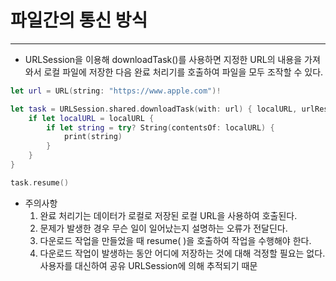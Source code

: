 # 파일간의 통신 방식

---

- URLSession을 이용해 downloadTask()를 사용하면 지정한 URL의 내용을 가져와서 로컬 파일에 저장한 다음 완료 처리기를 호출하여 파일을 모두 조작할 수 있다.

```swift
let url = URL(string: "https://www.apple.com")!

let task = URLSession.shared.downloadTask(with: url) { localURL, urlResponse, error in
    if let localURL = localURL {
        if let string = try? String(contentsOf: localURL) {
            print(string)
        }
    }
}

task.resume()
```

- 주의사항
    1. 완료 처리기는 데이터가 로컬로 저장된 로컬 URL을 사용하여 호출된다.
    2. 문제가 발생한 경우 무슨 일이 일어났는지 설명하는 오류가 전달딘다.
    3. 다운로드 작업을 만들었을 때 resume( )을 호출하여 작업을 수행해야 한다.
    4. 다운로드 작업이 발생하는 동안 어디에 저장하는 것에 대해 걱정할 필요는 없다. 사용자를 대신하여 공유 URLSession에 의해 추적되기 때문